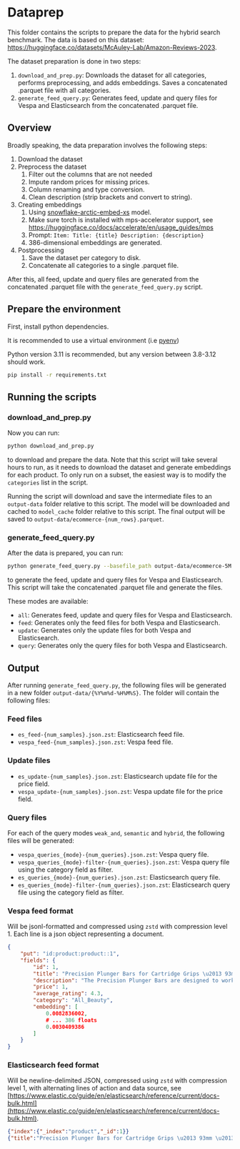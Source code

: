 # Dataprep

This folder contains the scripts to prepare the data for the hybrid search benchmark.
The data is based on this dataset: https://huggingface.co/datasets/McAuley-Lab/Amazon-Reviews-2023.

The dataset preparation is done in two steps:

1. `download_and_prep.py`: Downloads the dataset for all categories, performs preprocessing, and adds embeddings. Saves a concatenated .parquet file with all categories.
2. `generate_feed_query.py`: Generates feed, update and query files for Vespa and Elasticsearch from the concatenated .parquet file.

## Overview

Broadly speaking, the data preparation involves the following steps:

1. Download the dataset
2. Preprocess the dataset
   1. Filter out the columns that are not needed
   2. Impute random prices for missing prices.
   3. Column renaming and type conversion.
   4. Clean description (strip brackets and convert to string).
3. Creating embeddings
   1. Using [snowflake-arctic-embed-xs](https://huggingface.co/Snowflake/snowflake-arctic-embed-xs) model.
   2. Make sure torch is installed with mps-accelerator support, see https://huggingface.co/docs/accelerate/en/usage_guides/mps
   3. Prompt: `Item: Title: {title} Description: {description}`
   4. 386-dimensional embeddings are generated.
4. Postprocessing
   1. Save the dataset per category to disk.
   2. Concatenate all categories to a single .parquet file.

After this, all feed, update and query files are generated from the concatenated .parquet file with the `generate_feed_query.py` script.

## Prepare the environment

First, install python dependencies.

It is recommended to use a virtual environment (i.e [pyenv](https://formulae.brew.sh/formula/pyenv))

Python version 3.11 is recommended, but any version between 3.8-3.12 should work.

```bash
pip install -r requirements.txt
```

## Running the scripts

### download_and_prep.py

Now you can run:

```bash
python download_and_prep.py
```

to download and prepare the data.
Note that this script will take several hours to run, as it needs to download the dataset and generate embeddings for each product.
To only run on a subset, the easiest way is to modify the `categories` list in the script.

Running the script will download and save the intermediate files to an `output-data` folder relative to this script.
The model will be downloaded and cached to `model_cache` folder relative to this script.
The final output will be saved to `output-data/ecommerce-{num_rows}.parquet`.

### generate_feed_query.py

After the data is prepared, you can run:

```bash
python generate_feed_query.py --basefile_path output-data/ecommerce-5M.parquet --mode all --num_samples 1000000 --num_queries 10000
```

to generate the feed, update and query files for Vespa and Elasticsearch.
This script will take the concatenated .parquet file and generate the files.

These modes are available:

- `all`: Generates feed, update and query files for Vespa and Elasticsearch.
- `feed`: Generates only the feed files for both Vespa and Elasticsearch.
- `update`: Generates only the update files for both Vespa and Elasticsearch.
- `query`: Generates only the query files for both Vespa and Elasticsearch.

## Output

After running `generate_feed_query.py`, the following files will be generated in a new folder `output-data/{%Y%m%d-%H%M%S}`.
The folder will contain the following files:

### Feed files

- `es_feed-{num_samples}.json.zst`: Elasticsearch feed file.
- `vespa_feed-{num_samples}.json.zst`: Vespa feed file.

### Update files

- `es_update-{num_samples}.json.zst`: Elasticsearch update file for the price field.
- `vespa_update-{num_samples}.json.zst`: Vespa update file for the price field.

### Query files

For each of the query modes `weak_and`, `semantic` and `hybrid`, the following files will be generated:

- `vespa_queries_{mode}-{num_queries}.json.zst`: Vespa query file.
- `vespa_queries_{mode}-filter-{num_queries}.json.zst`: Vespa query file using the category field as filter.
- `es_queries_{mode}-{num_queries}.json.zst`: Elasticsearch query file.
- `es_queries_{mode}-filter-{num_queries}.json.zst`: Elasticsearch query file using the category field as filter.

### Vespa feed format

Will be jsonl-formatted and compressed using `zstd` with compression level 1. 
Each line is a json object representing a document.

```json
{
    "put": "id:product:product::1",
    "fields": {
        "id": 1,
        "title": "Precision Plunger Bars for Cartridge Grips \u2013 93mm \u2013 Bag of 10 Plungers",
        "description": "The Precision Plunger Bars are designed to work seamlessly with the\u00a0Precision Disposable 1. 25\" Contoured Soft Cartridge Grips\u00a0and the\u00a0Precision Disposable 1\" Textured Soft Cartridge Grips\u00a0to drive cartridge needles with vice style or standard tattoo machine setups. These plunger bars are manufactured from 304 Stainless Steel and feature a brass tip. The plungers are sold in a bag of ten in your choice of 88mm, 93mm, or 98mm length.",
        "price": 1,
        "average_rating": 4.3,
        "category": "All_Beauty",
        "embedding": [
            0.0082836002,
            # ... 386 floats
            0.0030409386
        ]
    }
}
```

### Elasticsearch feed format

Will be newline-delimited JSON, compressed using `zstd` with compression level 1,
with alternating lines of action and data source, see [https://www.elastic.co/guide/en/elasticsearch/reference/current/docs-bulk.html](https://www.elastic.co/guide/en/elasticsearch/reference/current/docs-bulk.html).

```json
{"index":{"_index":"product","_id":1}}
{"title":"Precision Plunger Bars for Cartridge Grips \u2013 93mm \u2013 Bag of 10 Plungers","description":"The Precision Plunger Bars are designed to work seamlessly with the\u00a0Precision Disposable 1. 25\" Contoured Soft Cartridge Grips\u00a0and the\u00a0Precision Disposable 1\" Textured Soft Cartridge Grips\u00a0to drive cartridge needles with vice style or standard tattoo machine setups. These plunger bars are manufactured from 304 Stainless Steel and feature a brass tip. The plungers are sold in a bag of ten in your choice of 88mm, 93mm, or 98mm length.","price":1,"average_rating":4.3,"category":"All_Beauty","embedding":[0.0082836002, ... 0.0030409386]}
```
